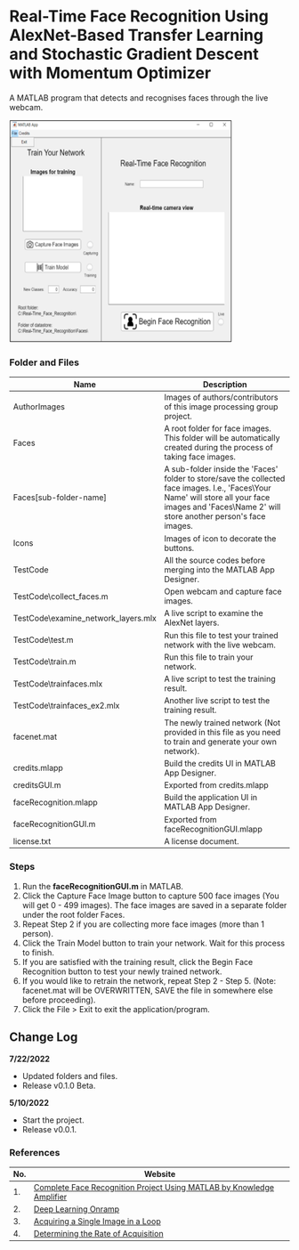 # Real-Time Face Recognition Using AlexNet-Based Transfer Learning and Stochastic Gradient Descent with Momentum Optimizer
A MATLAB program that detects and recognises faces through the live webcam.

<img src="https://github.com/myStery24/matlab-real-time-face-recognition/blob/3c2125271529485f046782be350e2f2e3235ec8d/App.png" width="400" height="400" alt="Real-time face recognition GUI" title="Real-time face recognition GUI">

### Folder and Files
| Name                                | Description                                                                                                                                                                                         |
|-------------------------------------|-----------------------------------------------------------------------------------------------------------------------------------------------------------------------------------------------------|
| AuthorImages                        | Images of authors/contributors of this image processing group project.                                                                                                                              |
| Faces                               | A root folder for face images. This folder will be automatically created during the process of taking face images.                                                                                  |
| Faces\[sub-folder-name]             | A sub-folder inside the 'Faces' folder to store/save the collected face images. I.e., 'Faces\Your Name' will store all your face images and 'Faces\Name 2' will store another person's face images. |
| Icons                               | Images of icon to decorate the buttons.                                                                                                                                                             |
| TestCode                            | All the source codes before merging into the MATLAB App Designer.                                                                                                                                   |
| TestCode\collect_faces.m            | Open webcam and capture face images.                                                                                                                                                                |
| TestCode\examine_network_layers.mlx | A live script to examine the AlexNet layers.                                                                                                                                                        |
| TestCode\test.m                     | Run this file to test your trained network with the live webcam.                                                                                                                                    |
| TestCode\train.m                    | Run this file to train your network.                                                                                                                                                                |
| TestCode\trainfaces.mlx             | A live script to test the training result.                                                                                                                                                          |
| TestCode\trainfaces_ex2.mlx         | Another live script to test the training result.                                                                                                                                                    |
| facenet.mat                         | The newly trained network (Not provided in this file as you need to train and generate your own network).                                                                                           |
| credits.mlapp                       | Build the credits UI in MATLAB App Designer.                                                                                                                                                        |
| creditsGUI.m                        | Exported from credits.mlapp                                                                                                                                                                         |
| faceRecognition.mlapp               | Build the application UI in MATLAB App Designer.                                                                                                                                                    |
| faceRecognitionGUI.m                | Exported from faceRecognitionGUI.mlapp                                                                                                                                                              |
| license.txt                         | A license document.                                                                                                                                                                                 |

### Steps
1. Run the **faceRecognitionGUI.m** in MATLAB.
2. Click the Capture Face Image button to capture 500 face images (You will get 0 - 499 images). The face images are saved in a separate folder under the root folder Faces.
3. Repeat Step 2 if you are collecting more face images (more than 1 person).
4. Click the Train Model button to train your network. Wait for this process to finish.
5. If you are satisfied with the training result, click the Begin Face Recognition button to test your newly trained network.
6. If you would like to retrain the network, repeat Step 2 - Step 5. (Note: facenet.mat will be OVERWRITTEN, SAVE the file in somewhere else before proceeding).
7. Click the File > Exit to exit the application/program.

## Change Log
**7/22/2022**
- Updated folders and files.
- Release v0.1.0 Beta.

**5/10/2022**
- Start the project.
- Release v0.0.1.

### References
| No. | Website                                                                                                             |
|-----|---------------------------------------------------------------------------------------------------------------------|
| 1.  | [Complete Face Recognition Project Using MATLAB by Knowledge Amplifier](https://youtu.be/BU4NHgxPyLE)               |
| 2.  | [Deep Learning Onramp](https://www.mathworks.com/learn/tutorials/deep-learning-onramp.html)                         |
| 3.  | [Acquiring a Single Image in a Loop](https://www.mathworks.com/help/imaq/acquiring-a-single-image-in-a-loop.html)   |
| 4.  | [Determining the Rate of Acquisition](https://www.mathworks.com/help/imaq/determining-the-rate-of-acquisition.html) |

